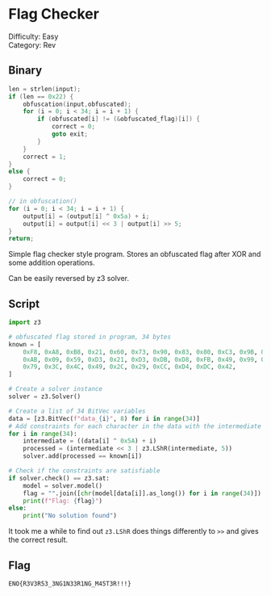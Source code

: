 # Flag Checker

Difficulty: Easy \
Category: Rev

## Binary

```c
len = strlen(input);
if (len == 0x22) {
    obfuscation(input,obfuscated);
    for (i = 0; i < 34; i = i + 1) {
        if (obfuscated[i] != (&obfuscated_flag)[i]) {
            correct = 0;
            goto exit;
        }
    }
    correct = 1;
}
else {
    correct = 0;
}
```

```c
// in obfuscation()
for (i = 0; i < 34; i = i + 1) {
    output[i] = (output[i] ^ 0x5a) + i;
    output[i] = output[i] << 3 | output[i] >> 5;
}
return;
```

Simple flag checker style program.
Stores an obfuscated flag after XOR and some addition operations.

Can be easily reversed by z3 solver.

## Script

```py
import z3

# obfuscated flag stored in program, 34 bytes
known = [
    0xF8, 0xA8, 0xB8, 0x21, 0x60, 0x73, 0x90, 0x83, 0x80, 0xC3, 0x9B, 0x80,
    0xAB, 0x09, 0x59, 0xD3, 0x21, 0xD3, 0xDB, 0xD8, 0xFB, 0x49, 0x99, 0xE0,
    0x79, 0x3C, 0x4C, 0x49, 0x2C, 0x29, 0xCC, 0xD4, 0xDC, 0x42,
]

# Create a solver instance
solver = z3.Solver()

# Create a list of 34 BitVec variables
data = [z3.BitVec(f"data_{i}", 8) for i in range(34)]
# Add constraints for each character in the data with the intermediate step
for i in range(34):
    intermediate = ((data[i] ^ 0x5A) + i)
    processed = (intermediate << 3 | z3.LShR(intermediate, 5))
    solver.add(processed == known[i])

# Check if the constraints are satisfiable
if solver.check() == z3.sat:
    model = solver.model()
    flag = "".join([chr(model[data[i]].as_long()) for i in range(34)])
    print(f"Flag: {flag}")
else:
    print("No solution found")
```

It took me a while to find out `z3.LShR` does things differently to `>>` and gives the correct result.

## Flag

`ENO{R3V3R53_3NG1N33R1NG_M45T3R!!!}`

